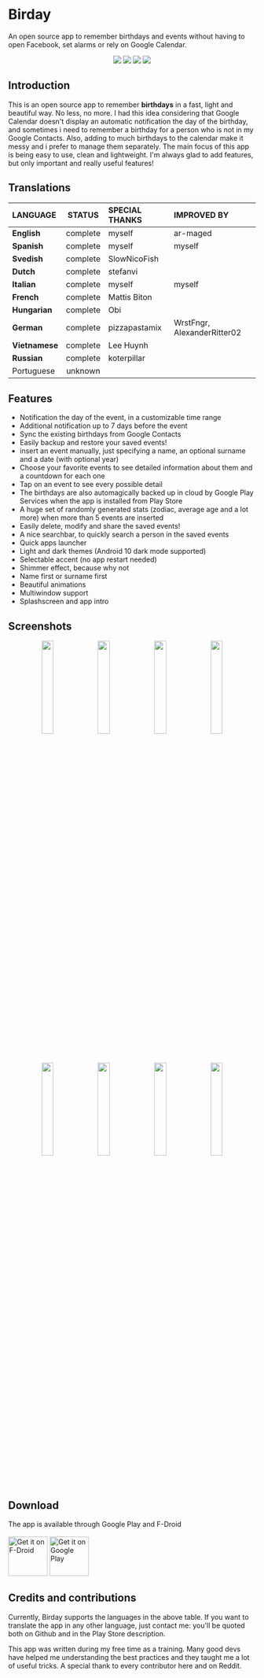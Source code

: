 # Birday

An open source app to remember birthdays and events without having to open Facebook, set alarms or rely on Google Calendar.

<p align='center'>
  <a href='https://github.com/m-i-n-a-r/birday/blob/master/LICENSE.md'><img src='https://img.shields.io/cocoapods/l/AFNetworking.svg'/></a>
  <img src='https://img.shields.io/badge/version-1.7.X-blue'/>
	<img src='https://img.shields.io/badge/status-released-success'/>
	<img src='https://img.shields.io/badge/-translations%20needed!-yellow'/>
</p>

## Introduction
This is an open source app to remember **birthdays** in a fast, light and beautiful way. No less, no more. I had this idea considering that Google Calendar doesn't display an automatic notification the day of the birthday, and sometimes i need to remember a birthday for a person who is not in my Google Contacts. Also, adding to much birthdays to the calendar make it messy and i prefer to manage them separately. The main focus of this app is being easy to use, clean and lightweight. I'm always glad to add features, but only important and really useful features!

## Translations

| LANGUAGE           | STATUS   | SPECIAL THANKS | IMPROVED BY                 |
|:-------------------|:--------:|:---------------|:----------------------------|
| **English**        | complete | myself         | ar-maged                    |
| **Spanish**        | complete | myself         | myself                      |
| **Svedish**        | complete | SlowNicoFish   |                             |
| **Dutch**          | complete | stefanvi       |                             |
| **Italian**        | complete | myself         | myself                      |
| **French**         | complete | Mattis Biton   |                             |
| **Hungarian**      | complete | Obi            |                             |
| **German**         | complete | pizzapastamix  | WrstFngr, AlexanderRitter02 |
| **Vietnamese**     | complete | Lee Huynh      |                             |
| **Russian**        | complete | koterpillar    |                             |
| Portuguese         | unknown  |                |                             |

## Features
- Notification the day of the event, in a customizable time range
- Additional notification up to 7 days before the event
- Sync the existing birthdays from Google Contacts
- Easily backup and restore your saved events!
- insert an event manually, just specifying a name, an optional surname and a date (with optional year)
- Choose your favorite events to see detailed information about them and a countdown for each one
- Tap on an event to see every possible detail
- The birthdays are also automagically backed up in cloud by Google Play Services when the app is installed from Play Store
- A huge set of randomly generated stats (zodiac, average age and a lot more) when more than 5 events are inserted
- Easily delete, modify and share the saved events!
- A nice searchbar, to quickly search a person in the saved events
- Quick apps launcher
- Light and dark themes (Android 10 dark mode supported)
- Selectable accent (no app restart needed)
- Shimmer effect, because why not
- Name first or surname first
- Beautiful animations
- Multiwindow support
- Splashscreen and app intro

## Screenshots
<p align='center'>
  <img src='https://i.imgur.com/1Qh4dLK.png' width='22%'/>
  <img src='https://i.imgur.com/jHvNwKF.png' width='22%'/>
  <img src='https://i.imgur.com/iBkrZYs.png' width='22%'/>
  <img src='https://i.imgur.com/T81V4im.png' width='22%'/>
  <img src='https://i.imgur.com/rTz4ULx.png' width='22%'/>
  <img src='https://i.imgur.com/WpLbKQu.png' width='22%'/>
  <img src='https://i.imgur.com/7AmLd8J.png' width='22%'/>
  <img src='https://i.imgur.com/1mhhSPW.png' width='22%'/>
</p>

## Download
The app is available through Google Play and F-Droid\
\
[<img src="https://fdroid.gitlab.io/artwork/badge/get-it-on.png"
     alt="Get it on F-Droid"
     height="80">](https://f-droid.org/packages/com.minar.birday/)
[<img src="https://play.google.com/intl/en_us/badges/images/generic/en-play-badge.png"
     alt="Get it on Google Play"
     height="80">](https://play.google.com/store/apps/details?id=com.minar.birday)

## Credits and contributions
Currently, Birday supports the languages in the above table. If you want to translate the app in any other language, just contact me: you'll be quoted both on Github and in the Play Store description.

This app was written during my free time as a training. Many good devs have helped me understanding the best practices and they taught me a lot of useful tricks. A special thank to every contributor here and on Reddit.
